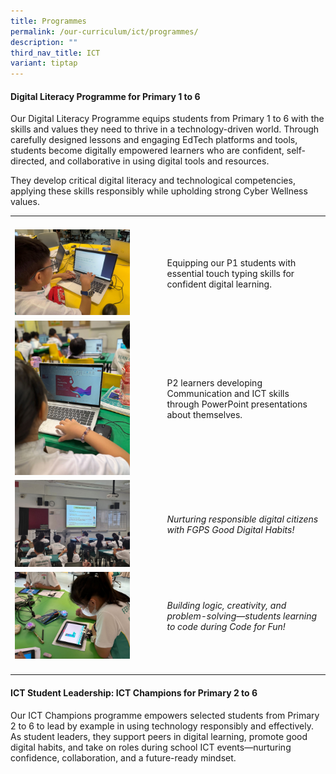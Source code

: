 ```yaml
---
title: Programmes
permalink: /our-curriculum/ict/programmes/
description: ""
third_nav_title: ICT
variant: tiptap
---
```

<h4><strong>Digital Literacy Programme for Primary 1 to 6</strong></h4>
<p>Our Digital Literacy Programme equips students from Primary 1 to 6 with
the skills and values they need to thrive in a technology-driven world.
Through carefully designed lessons and engaging EdTech platforms and tools,
students become digitally empowered learners who are confident, self-directed,
and collaborative in using digital tools and resources.</p>
<p>They develop critical digital literacy and technological competencies,
applying these skills responsibly while upholding strong Cyber Wellness
values.</p>
<table style="minWidth: 50px">
<colgroup>
<col>
<col>
</colgroup>
<tbody>
<tr>
<td rowspan="1" colspan="1">
<p></p>
</td>
<td rowspan="1" colspan="1">
<p></p>
</td>
</tr>
<tr>
<td rowspan="1" colspan="1">
<div class="isomer-image-wrapper">
<img style="width: 80%;" height="auto" width="100%" alt="" src="/images/ICT/ict1.png">
</div>
</td>
<td rowspan="1" colspan="1">
<p>Equipping our P1 students with essential touch typing skills for confident
digital learning.</p>
</td>
</tr>
<tr>
<td rowspan="1" colspan="1">
<div class="isomer-image-wrapper">
<img style="width: 80%;" height="auto" width="100%" alt="" src="/images/ICT/ict2.png">
</div>
</td>
<td rowspan="1" colspan="1">
<p>P2 learners developing Communication and ICT skills through PowerPoint
presentations about themselves.</p>
</td>
</tr>
<tr>
<td rowspan="1" colspan="1">
<div class="isomer-image-wrapper">
<img style="width: 80%;" height="auto" width="100%" alt="" src="/images/ICT/ict3.png">
</div>
</td>
<td rowspan="1" colspan="1">
<p><em>Nurturing responsible digital citizens with FGPS Good Digital Habits!</em>
</p>
</td>
</tr>
<tr>
<td rowspan="1" colspan="1">
<div class="isomer-image-wrapper">
<img style="width: 80%;" height="auto" width="100%" alt="" src="/images/ICT/ict4.png">
</div>
</td>
<td rowspan="1" colspan="1">
<p><em>Building logic, creativity, and problem-solving—students learning to code during Code for Fun!</em>
</p>
</td>
</tr>
<tr>
<td rowspan="1" colspan="1">
<p></p>
</td>
<td rowspan="1" colspan="1">
<p></p>
</td>
</tr>
</tbody>
</table>
<h4><strong>ICT Student Leadership: ICT Champions for Primary 2 to 6</strong></h4>
<p>Our ICT Champions programme empowers selected students from Primary 2
to 6 to lead by example in using technology responsibly and effectively.
As student leaders, they support peers in digital learning, promote good
digital habits, and take on roles during school ICT events—nurturing confidence,
collaboration, and a future-ready mindset.</p>
<p>
<br>
</p>